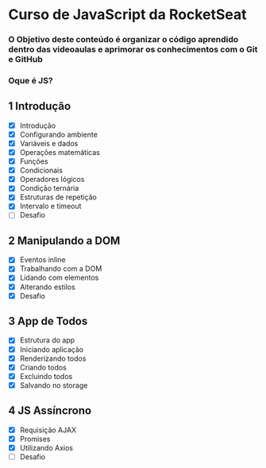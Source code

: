 # Curso de JavaScript da RocketSeat 
### O Objetivo deste conteúdo é organizar o código aprendido dentro das videoaulas e aprimorar os conhecimentos com o Git e GitHub 

### Oque é JS?
#### 
## 1 Introdução
- [x] Introdução
- [X] Configurando ambiente
- [X] Variáveis e dados
- [X] Operações matemáticas
- [X] Funções
- [X] Condicionais
- [X] Operadores lógicos
- [X] Condição ternária
- [X] Estruturas de repetição
- [X] Intervalo e timeout
- [ ] Desafio

## 2 Manipulando a DOM
- [x] Eventos inline
- [x] Trabalhando com a DOM
- [x] Lidando com elementos
- [x] Alterando estilos
- [x] Desafio

## 3 App de Todos
- [x] Estrutura do app
- [x] Iniciando aplicação
- [x] Renderizando todos
- [x] Criando todos
- [x] Excluindo todos
- [x] Salvando no storage

## 4 JS Assíncrono
- [x] Requisição AJAX
- [x] Promises
- [x] Utilizando Axios
- [ ] Desafio